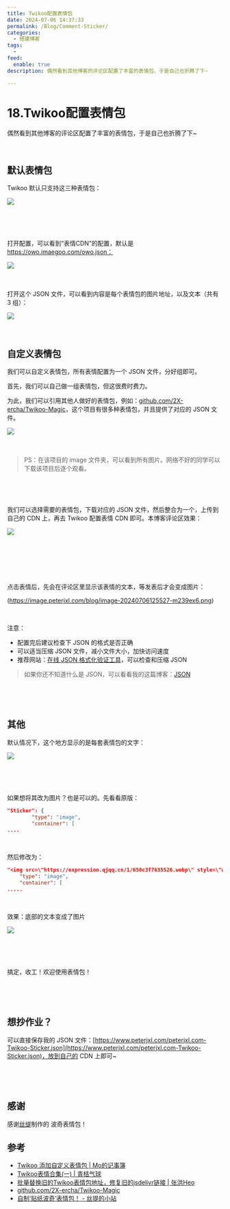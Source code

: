 ```yaml
---
title: Twikoo配置表情包
date: 2024-07-06 14:37:33
permalink: /Blog/Comment-Sticker/
categories:
  - 搭建博客
tags:
  - 
feed:
  enable: true
description: 偶然看到其他博客的评论区配置了丰富的表情包，于是自己也折腾了下~

---
```



# 18.Twikoo配置表情包

偶然看到其他博客的评论区配置了丰富的表情包，于是自己也折腾了下~

<!-- more -->

‍

## 默认表情包

Twikoo 默认只支持这三种表情包：

​![](https://image.peterjxl.com/blog/image-20240706112405-w5n2br5.png)​

‍

‍

打开配置，可以看到“表情CDN”的配置，默认是 https://owo.imaegoo.com/owo.json：

​![](https://image.peterjxl.com/blog/image-20240706102826-hg7wffj.png)​

‍

打开这个 JSON 文件，可以看到内容是每个表情包的图片地址，以及文本（共有 3 组）：

​![](https://image.peterjxl.com/blog/image-20240706102758-7g60piy.png)​

‍

## 自定义表情包

我们可以自定义表情包，所有表情配置为一个 JSON 文件，分好组即可。

首先，我们可以自己做一组表情包，但这很费时费力。

为此，我们可以引用其他人做好的表情包，例如：[github.com/2X-ercha/Twikoo-Magic](https://github.com/2X-ercha/Twikoo-Magic)，这个项目有很多种表情包，并且提供了对应的 JSON 文件。

​![](https://image.peterjxl.com/blog/image-20240706193852-tlyqbo5.png)​

‍

> PS：在该项目的 image 文件夹，可以看到所有图片。网络不好的同学可以下载该项目后逐个观看。

‍

‍

我们可以选择需要的表情包，下载对应的 JSON 文件，然后整合为一个，上传到自己的 CDN 上，再去 Twikoo 配置表情 CDN 即可。本博客评论区效果：

​![](https://image.peterjxl.com/blog/image-20240706115304-vr2ve7x.png)​

‍

‍

‍

点击表情后，先会在评论区里显示该表情的文本，等发表后才会变成图片：

​(https://image.peterjxl.com/blog/image-20240706125527-m239ex6.png)​

‍

注意：

* 配置完后建议检查下 JSON 的格式是否正确
* 可以适当压缩 JSON 文件，减小文件大小，加快访问速度
* 推荐网站：[在线 JSON 格式化验证工具](https://www.bejson.com/)，可以检查和压缩 JSON

> 如果你还不知道什么是 JSON，可以看看我的这篇博客：[JSON](https://www.peterjxl.com/JSON/0-introduce/)

‍

‍

## 其他

默认情况下，这个地方显示的是每套表情包的文字：

​![](https://image.peterjxl.com/blog/image-20240706152949-xw2x2ex.png)​

‍

‍

如果想将其改为图片？也是可以的。先看看原版：

```JSON
"Sticker": {
        "type": "image",
        "container": [
....
```

‍

然后修改为：

```JSON
"<img src=\"https://expression.qjqq.cn/1/650c3f7635526.webp\" style=\"width: 30px;top: 4px;position: relative;\" title=\"bochi\">": {
    "type": "image",
    "container": [
.....
```

‍

效果：底部的文本变成了图片

​![](https://image.peterjxl.com/blog/image-20240706193806-lqbkcni.png)​

‍

‍

搞定，收工！欢迎使用表情包！

‍

‍

## 想抄作业？

可以直接保存我的 JSON 文件：[https://www.peterjxl.com/peterjxl.com-Twikoo-Sticker.json](https://www.peterjxl.com/peterjxl.com-Twikoo-Sticker.json)，放到自己的 CDN 上即可~

‍

‍
## 感谢

感谢[丝缇](https://strit.tianli0.top/)制作的 波奇表情包！



## 参考

* [Twikoo 添加自定义表情包 | Mo的记事簿](https://blog.xiowo.net/posts/759e8c74/)
* [Twikoo表情合集(一) | 青桔气球](https://blog.qjqq.cn/posts/f0b5.html)
* [批量替换旧的Twikoo表情包地址，修复旧的jsdelivr链接 | 张洪Heo](https://blog.zhheo.com/p/7469b3de.html)
* [github.com/2X-ercha/Twikoo-Magic](https://github.com/2X-ercha/Twikoo-Magic)
* [自制‘贴纸波奇’表情包！ - 丝提的小站](https://strit.tianli0.top/2023/09/20/自制贴纸波奇表情包！/)

‍
